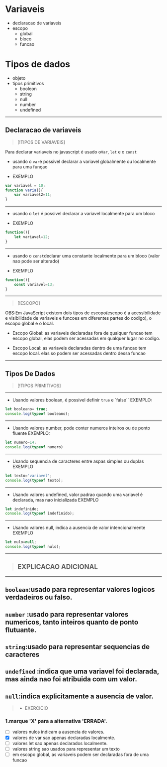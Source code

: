 # Variaveis
- declaracao de variaveis
- escopo
  - global
  - bloco
  - funcao

# Tipos de dados
- objeto
- tipos primitivos
  - booleon
  - string
  - null
  - number
  - undefined

---
  ## Declaracao de variaveis
  >[!TIPOS DE VARIAVEIS]

  Para declarar variaveis no javascript é usado o`Var`, `let` e o `const`

  - usando o `var`é possivel declarar a variavel globalmente ou localmente para uma funçao

- EXEMPLO
```JavaScript
var variavel = 10;
function varia(){
    var variavel2=11;
}
```
---

   - usando o `let` é possivel declarar a variavel localmente para um bloco

- EXEMPLO
``` JavaScript
function(){
    let variavel=12;
}
```
---
  - usando o `const`declarar uma constante localmente para um bloco (valor nao pode ser alterado)

- EXEMPLO
```JavaScript
function(){
    const variavel=13;
}
```
---
>[!ESCOPO]

OBS:Em JavaScript existem dois tipos de escopo(escopo é a acessibilidade e visibilidade de variaveis e funcoes em diferentes partes do codigo), o escopo global e o local.

- Escopo Global: as variaveis declaradas fora de qualquer funcao tem escopo global, elas podem ser acessadas em qualquer lugar no codigo.

- Escopo Local: as variaveis declaradas dentro de uma funcao tem escopo local. elas so podem ser acessadas dentro dessa funcao
---

## Tipos De Dados
>[!TIPOS PRIMITIVOS]
---
- Usando valores boolean, é possivel definir `true` e `false``
EXEMPLO:
```JavaScript
let booleano= true;
console.log(typeof booleano);
```
---
- Usando valores number, pode conter numeros inteiros ou de ponto fluente 
EXEMPLO:
```JavaScript
let numero=14;
console.log(typeof numero)
```
---
- Usando sequencia de caracteres entre aspas simples ou duplas
EXEMPLO
```JavaScript
let texto='variavel';
console.log(typeof texto);
```
---
- Usando valores undefined, valor padrao quando uma variavel é declarada, mas nao inicializada
EXEMPLO
```JavaScript
let indefinido;
console.log(typeof indefinido);
```
---
- Usando valores null, indica a ausencia de valor intencionalmente 
EXEMPLO
```JavaScript
let nulo=null;
console.log(typeof nulo);
```
---
>## EXPLICACAO ADICIONAL
---
``boolean``:usado para representar valores logicos verdadeiros ou falso.
---
``number`` :usado para representar valores numericos, tanto inteiros quanto de ponto flutuante.
---
``string``:usado para representar sequencias de caracteres
---
``undefined`` :indica que uma variavel foi declarada, mas ainda nao foi atribuida com um valor.
---
``null``:indica explicitamente a ausencia de valor.
---
>- EXERCICIO
### 1.marque 'X' para a alternativa 'ERRADA'.
- [ ] valores nulos indicam a ausencia de valores.
- [X] valores de var sao apenas declaradas localmente.
- [ ] valores let sao apenas declarados localmente.
- [ ] valores string sao usados para representar um texto
- [ ] em escopo global, as variaveis podem ser declaradas fora de uma funcao 
